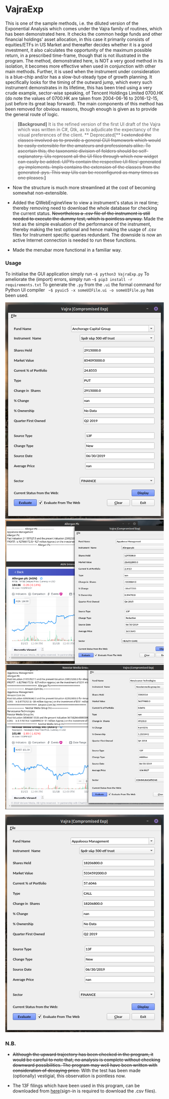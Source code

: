  



# VajraExp
        
This is one of the sample methods, i.e. the diluted version of the Exponential Analysis which comes under the Vajra family of routines, which has been demonstrated here. It checks the common hedge funds and other financial holdings' asset allocation, in this case it primarily consists of equities/ETFs in US Market and thereafter decides whether it is a good investment, it also calculates the opportunity of the maximum possible return, in a prescribed time-frame, though that is not illustrated in the program. The method, demonstrated here, is NOT a very good method in its isolation, it becomes more effective when used in conjunction with other main methods. Further, it is used when the instrument under consideration is a blue-chip and/or has a slow-but-steady type of growth planning. It specifically looks for the timing of the outward jump, which every such instrument demonstrates in its lifetime, this has been tried using a very crude example, sector-wise speaking, of Tencent Holdings Limited 0700.HK (do note the values of 0700.HK are taken from 2004-06-16 to 2016-12-15, just before its great leap forward). The main components of this method has been removed for obvious reasons, though enough is given as to provide the general route of logic.


>**[Background]**
It is the refined version of the first UI draft of the Vajra which was written in C#, Gtk, as to adjudicate the expectancy of the visual preferences of the client. ** Deprecated[** ~~I extended the classes involved as to provide a general GUI framework which would be easily extensible for the amateurs and professionals alike. To ascertain this, the taxonomic division of folders should be self-explanatory. UIs represent all the UI files through which new widget can easily be added. UIPYs contain the respective UI files' generated .py implements. Impls contains the extension of the classes from the generated .pys. This way UIs can be reconfigured as many times as one pleases.~~**]**

- Now the structure is much more streamlined at the cost of becoming somewhat non-extensible.

- Added the QWebEngineView to view a instrument's status in real time; thereby removing need to download the whole database for checking the current status. ~~Nevertheless a .csv file of the instrument is still needed to execute the dummy test, which is pointless anyway.~~ Made the test as the simple evaluation of the performance of the instrument, thereby making the test optional and hence making the usage of .csv files for Instrument specific queries redundant. The downside is now an active Internet connection is needed to run these functions.

- Made the menubar more functional in a familiar way.

### Usage

To initialise the GUI application simply run `~$ python3 VajraExp.py`
To ameliorate the (import) errors, simply run ` ~$ pip3 install -r requirements.txt `
To generate the `.py` from the `.ui` the formal command for Python UI compiler ` ~$ pyuic5 -x someUIFile.ui -o someUIFile.py` has been used.

![alt text](images/Anchorage.png "Anchorage Capital Group")
![alt text](images/Allergan.png "Allergan Plc")
![alt text](images/Nexstar.png "Nexstar Media Group")

![alt text][logo]

[logo]: images/Appaloosa.png "Appaloosa Management"

### N.B.

* ~~Although the upward trajectory has been checked in the program, it would be careful to note that, no analysis is complete without checking downward possibilities. The program may well have been written with consideration of decaying price.~~ With the test has been made (optionally) vestigial, this observation is pointless now.

* The 13F filings which have been used in this program, can be downloaded from [here](https://whalewisdom.com)(sign-in is required to download the .csv files).
